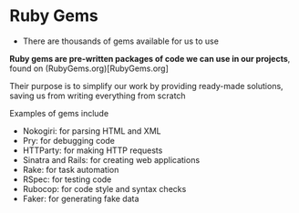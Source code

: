 # Ruby Gems

- There are thousands of gems available for us to use

**Ruby gems are pre-written packages of code we can use in our projects**, found on (RubyGems.org)[RubyGems.org] 

Their purpose is to simplify our work by providing ready-made solutions, saving us from writing everything from scratch 

Examples of gems include 

- Nokogiri: for parsing HTML and XML 
- Pry: for debugging code 
- HTTParty: for making HTTP requests 
- Sinatra and Rails: for creating web applications 
- Rake: for task automation 
- RSpec: for testing code 
- Rubocop: for code style and syntax checks
- Faker: for generating fake data